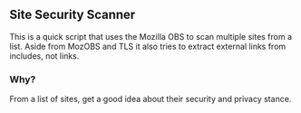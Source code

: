 ## Site Security Scanner

This is a quick script that uses the Mozilla OBS to scan multiple sites from a list.
Aside from MozOBS and TLS it also tries to extract external links from includes, not links.

### Why?

From a list of sites, get a good idea about their security and privacy stance.
